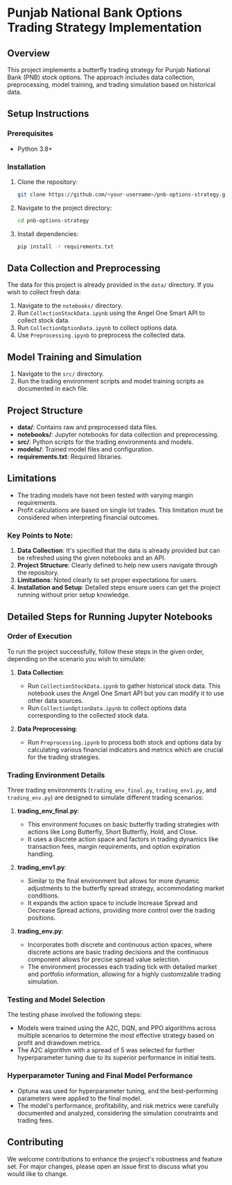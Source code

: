 # Punjab National Bank Options Trading Strategy Implementation

## Overview
This project implements a butterfly trading strategy for Punjab National Bank (PNB) stock options. The approach includes data collection, preprocessing, model training, and trading simulation based on historical data.

## Setup Instructions

### Prerequisites
- Python 3.8+

### Installation
1. Clone the repository:
   ```bash
   git clone https://github.com/<your-username>/pnb-options-strategy.git
   ```
2. Navigate to the project directory:
   ```bash
   cd pnb-options-strategy
   ```
3. Install dependencies:
   ```bash
   pip install -r requirements.txt
   ```

## Data Collection and Preprocessing

The data for this project is already provided in the `data/` directory. If you wish to collect fresh data:
1. Navigate to the `notebooks/` directory.
2. Run `CollectionStockData.ipynb` using the Angel One Smart API to collect stock data.
3. Run `CollectionOptionData.ipynb` to collect options data.
4. Use `Preprocessing.ipynb` to preprocess the collected data.

## Model Training and Simulation
1. Navigate to the `src/` directory.
2. Run the trading environment scripts and model training scripts as documented in each file.

## Project Structure
- **data/**: Contains raw and preprocessed data files.
- **notebooks/**: Jupyter notebooks for data collection and preprocessing.
- **src/**: Python scripts for the trading environments and models.
- **models/**: Trained model files and configuration.
- **requirements.txt**: Required libraries.

## Limitations
- The trading models have not been tested with varying margin requirements.
- Profit calculations are based on single lot trades. This limitation must be considered when interpreting financial outcomes.

### Key Points to Note:
1. **Data Collection**: It's specified that the data is already provided but can be refreshed using the given notebooks and an API.
2. **Project Structure**: Clearly defined to help new users navigate through the repository.
3. **Limitations**: Noted clearly to set proper expectations for users.
4. **Installation and Setup**: Detailed steps ensure users can get the project running without prior setup knowledge.

## Detailed Steps for Running Jupyter Notebooks

### Order of Execution
To run the project successfully, follow these steps in the given order, depending on the scenario you wish to simulate:

1. **Data Collection**:
   - Run `CollectionStockData.ipynb` to gather historical stock data. This notebook uses the Angel One Smart API but you can modify it to use other data sources.
   - Run `CollectionOptionData.ipynb` to collect options data corresponding to the collected stock data.

2. **Data Preprocessing**:
   - Run `Preprocessing.ipynb` to process both stock and options data by calculating various financial indicators and metrics which are crucial for the trading strategies.

### Trading Environment Details

Three trading environments (`trading_env_final.py`, `trading_env1.py`, and `trading_env.py`) are designed to simulate different trading scenarios:

1. **trading_env_final.py**:
   - This environment focuses on basic butterfly trading strategies with actions like Long Butterfly, Short Butterfly, Hold, and Close.
   - It uses a discrete action space and factors in trading dynamics like transaction fees, margin requirements, and option expiration handling.

2. **trading_env1.py**:
   - Similar to the final environment but allows for more dynamic adjustments to the butterfly spread strategy, accommodating market conditions.
   - It expands the action space to include Increase Spread and Decrease Spread actions, providing more control over the trading positions.

3. **trading_env.py**:
   - Incorporates both discrete and continuous action spaces, where discrete actions are basic trading decisions and the continuous component allows for precise spread value selection.
   - The environment processes each trading tick with detailed market and portfolio information, allowing for a highly customizable trading simulation.

### Testing and Model Selection

The testing phase involved the following steps:
- Models were trained using the A2C, DQN, and PPO algorithms across multiple scenarios to determine the most effective strategy based on profit and drawdown metrics.
- The A2C algorithm with a spread of 5 was selected for further hyperparameter tuning due to its superior performance in initial tests.

### Hyperparameter Tuning and Final Model Performance
- Optuna was used for hyperparameter tuning, and the best-performing parameters were applied to the final model.
- The model's performance, profitability, and risk metrics were carefully documented and analyzed, considering the simulation constraints and trading fees.

## Contributing
We welcome contributions to enhance the project's robustness and feature set. For major changes, please open an issue first to discuss what you would like to change.
